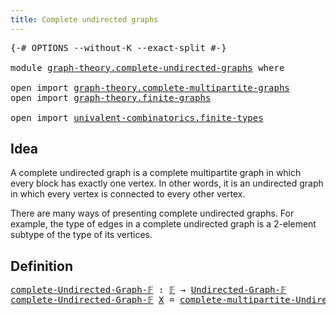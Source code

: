 ```yaml
---
title: Complete undirected graphs
---
```


<pre class="Agda"><a id="52" class="Symbol">{-#</a> <a id="56" class="Keyword">OPTIONS</a> <a id="64" class="Pragma">--without-K</a> <a id="76" class="Pragma">--exact-split</a> <a id="90" class="Symbol">#-}</a>

<a id="95" class="Keyword">module</a> <a id="102" href="graph-theory.complete-undirected-graphs.html" class="Module">graph-theory.complete-undirected-graphs</a> <a id="142" class="Keyword">where</a>

<a id="149" class="Keyword">open</a> <a id="154" class="Keyword">import</a> <a id="161" href="graph-theory.complete-multipartite-graphs.html" class="Module">graph-theory.complete-multipartite-graphs</a>
<a id="203" class="Keyword">open</a> <a id="208" class="Keyword">import</a> <a id="215" href="graph-theory.finite-graphs.html" class="Module">graph-theory.finite-graphs</a>

<a id="243" class="Keyword">open</a> <a id="248" class="Keyword">import</a> <a id="255" href="univalent-combinatorics.finite-types.html" class="Module">univalent-combinatorics.finite-types</a>
</pre>
## Idea

A complete undirected graph is a complete multipartite graph in which every block has exactly one vertex. In other words, it is an undirected graph in which every vertex is connected to every other vertex.

There are many ways of presenting complete undirected graphs. For example, the type of edges in a complete undirected graph is a 2-element subtype of the type of its vertices.

## Definition

<pre class="Agda"><a id="complete-Undirected-Graph-𝔽"></a><a id="713" href="graph-theory.complete-undirected-graphs.html#713" class="Function">complete-Undirected-Graph-𝔽</a> <a id="741" class="Symbol">:</a> <a id="743" href="univalent-combinatorics.finite-types.html#4635" class="Function">𝔽</a> <a id="745" class="Symbol">→</a> <a id="747" href="graph-theory.finite-graphs.html#1298" class="Function">Undirected-Graph-𝔽</a>
<a id="766" href="graph-theory.complete-undirected-graphs.html#713" class="Function">complete-Undirected-Graph-𝔽</a> <a id="794" href="graph-theory.complete-undirected-graphs.html#794" class="Bound">X</a> <a id="796" class="Symbol">=</a> <a id="798" href="graph-theory.complete-multipartite-graphs.html#826" class="Function">complete-multipartite-Undirected-Graph-𝔽</a> <a id="839" href="graph-theory.complete-undirected-graphs.html#794" class="Bound">X</a> <a id="841" class="Symbol">(λ</a> <a id="844" href="graph-theory.complete-undirected-graphs.html#844" class="Bound">x</a> <a id="846" class="Symbol">→</a> <a id="848" href="univalent-combinatorics.finite-types.html#8664" class="Function">unit-𝔽</a><a id="854" class="Symbol">)</a>
</pre>